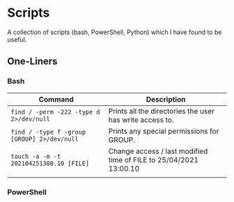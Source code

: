 # Scripts
A collection of scripts (bash, PowerShell, Python) which I have found to be useful.

## One-Liners

### Bash
| Command | Description |
|-----------------------------------------|----------------------------------------------------------|
| `find / -perm -222 -type d 2>/dev/null` | Prints all the directories the user has write access to. |
| `find / -type f -group [GROUP] 2>/dev/null` | Prints any special permissions for GROUP. |
| `touch -a -m -t 202104251300.10 [FILE]` | Change access / last modified time of FILE to 25/04/2021 13:00.10 |
|||

### PowerShell
